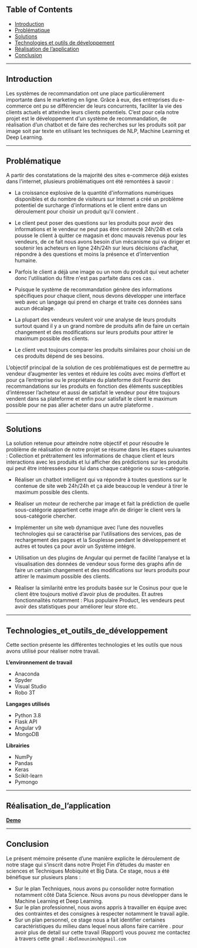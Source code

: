 ## Table of Contents


- [Introduction](#Introduction)
- [Problématique](#Problématique)
- [Solutions](#Solutions)
- [Technologies et outils de développement](#Technologies_et_outils_de_développement)
- [Réalisation de l’application](#Réalisation_de_l’application)
- [Conclusion](#Conclusion)

---
## Introduction
Les systèmes de recommandation ont une place particulièrement importante dans le marketing en
ligne. Grâce à eux, des entreprises du e-commerce ont pu se différencier de leurs concurrents,
faciliter la vie des clients actuels et atteindre leurs clients potentiels.
C’est pour cela notre projet est le développement d'un système de recommandation, de réalisation
d’un chatbot et de faire des recherches sur les produits soit par image soit par texte en utilisant les
techniques de NLP, Machine Learning et Deep Learning.

---
## Problématique
A partir des constatations de la majorité des sites e-commerce déjà existes dans l'internet, plusieurs
problématiques ont été remontées à savoir :
- La croissance explosive de la quantité d'informations numériques disponibles et du nombre
de visiteurs sur Internet a créé un problème potentiel de surcharge d'informations et le client
entre dans un déroulement pour choisir un produit qu'il convient .

- Le client peut poser des questions sur les produits pour avoir des informations et le vendeur
ne peut pas être connecté 24h/24h et cela pousse le client à quitter ce magasin et donc
mauvais revenus pour les vendeurs, de ce fait nous avons besoin d’un mécanisme qui va
diriger et soutenir les acheteurs en ligne 24h/24h sur leurs décisions d’achat, répondre à des
questions et moins la présence et d’intervention humaine.

- Parfois le client a déjà une image ou un nom du produit qui veut acheter donc l'utilisation
du filtre n'est pas parfaite dans ces cas . 

- Puisque le système de recommandation génère des informations spécifiques pour chaque
client, nous devons développer une interface web avec un langage qui prend en charge et
traite ces données sans aucun décalage.

- La plupart des vendeurs veulent voir une analyse de leurs produits surtout quand il y a un
grand nombre de produits afin de faire un certain changement et des modifications sur leurs
produits pour attirer le maximum possible des clients.

- Le client veut toujours comparer les produits similaires pour choisi un de ces produits
dépend de ses besoins.

L’objectif principal de la solution de ces problématiques est de permettre au vendeur
d’augmenter les ventes et réduire les coûts avec moins d’effort et pour ça l’entreprise ou le
propriétaire du plateforme doit Fournir des recommandations sur les produits en fonction des
éléments susceptibles d’intéresser l’acheteur et aussi de satisfait le vendeur pour être toujours
vendent dans sa plateforme et enfin pour satisfait le client le maximum possible pour ne pas
aller acheter dans un autre plateforme .


---
## Solutions
La solution retenue pour atteindre notre objectif et pour résoudre le problème de réalisation de
notre projet se résume dans les étapes suivantes :
Collection et prétraitement les informations de chaque client et leurs interactions avec les
produits et lui afficher des prédictions sur les produits qui peut être intéressées pour lui
dans chaque catégorie ou sous-catégorie.
- Réaliser un chatbot intelligent qui va répondre à toutes questions sur le contenue de site
web 24h/24h et ça aide beaucoup le vendeur à tirer le maximum possible des clients.

- Réaliser un moteur de recherche par image et fait la prédiction de quelle sous-catégorie
appartient cette image afin de diriger le client vers la sous-catégorie chercher.

- Implémenter un site web dynamique avec l’une des nouvelles technologies qui se
caractérise par l’utilisations des services, pas de rechargement des pages et la Souplesse
pendant le développement et autres et toutes ça pour avoir un Système intégré.

- Utilisation un des plugins de Angular qui permet de facilité l’analyse et la visualisation des
données de vendeur sous forme des graphs afin de faire un certain changement et des
modifications sur leurs produits pour attirer le maximum possible des clients.

- Réaliser la similarité entre les produits basée sur le Cosinus pour que le client être toujours
motivé d’avoir plus de produites.
Et autres fonctionnalités notamment : Plus populaire Product, les vendeurs peut avoir des
statistiques pour améliorer leur store etc.

---
## Technologies_et_outils_de_développement
Cette section présente les différentes technologies et les outils que nous
avons utilisé pour réaliser notre travail.

**L’environnement de travail**
- Anaconda
- Spyder
- Visual Studio
- Robo 3T

**Langages utilisés**
- Python 3.8
- Flask API
- Angular v9
- MongoDB

**Librairies**
- NumPy
- Pandas
- Keras
- Scikit-learn
- Pymongo

---
## Réalisation_de_l’application
<a href="https://www.youtube.com/watch?v=xxDjU0nhTfY&t=1s" target="_blank">**Demo**</a>


---
## Conclusion
Le présent mémoire présente d’une manière explicite le déroulement de notre stage qui s’inscrit
dans notre Projet Fin d’études du master en sciences et Techniques Mobiquité et Big Data.
Ce stage, nous a été bénéfique sur plusieurs plans :
- Sur le plan Techniques, nous avons pu consolider notre formation notamment côté Data
Science. Nous avons pu nous développer dans le Machine Learning et Deep Learning.
- Sur le plan professionnel, nous avons appris à travailler en équipe avec des contraintes et
des consignes à respecter notamment le travail agile.
- Sur un plan personnel, ce stage nous a fait identifier certaines caractéristiques du milieu
dans lequel nous allons faire carrière . 
pour avoir plus de detail sur cette travail (Rapport) vous pouvez me contactez à travers cette gmail : 
`Abdlmounimsh@gmail.com`


